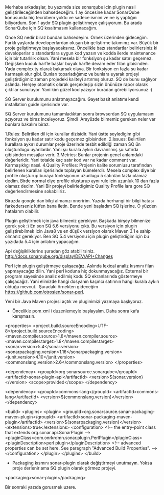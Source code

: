 Merhaba arkadaşlar, bu yazımda size sonarqube icin plugin nasıl geliştirileceğinden bahsedeceğim. 1 ay öncesine kadar SonarQube konusunda hiç tecrübem yoktu ve sadece ismini ve ne iş yaptığını biliyordum. Son 1 aydır SQ plugin geliştirmeye çalışıyorum. Bu arada SonarQube için SQ kısaltmasını kullanacağım.<!--more-->

Önce SQ nedir biraz bundan bahsedeyim. Örnek üzerinden gideceğim. Farklı yaşlarda developerlardan oluşan bir geliştirme takımınız var. Büyük bir proje geliştirmeye başlayacaksınız. Öncelikle bazı standartlar belirlersiniz ki developerlar o standartlara uygun kod yazsın ve kodda ilerde maintenance için bir tutarlılık olsun. Yani mesela bir fonksiyon şu kadar satırı geçemez. Değişken kucuk harfle başlar buyuk harfle devam eder filan gibisinden. Yada complexity olarak bakarsak olaya. Bir fonksiyon en fazla şu kadar karmaşık olur gibi. Bunları toparladığımız ve bunlara uyarak projeyi geliştirdigimiz zaman projedeki kaliteyi artırmış oluruz. SQ de bunu sağlıyor aslında. Herşey otomatik olarak gerçekleşip sizin önünüze rapor olarak çıktılar sunuluyor. Yani kim güzel kod yazıyor buradan görebiliyorsunuz :)

SQ Server kurulumunu anlatmayacağım. Gayet basit anlatımı kendi installation guide içerisinde var.

SQ Server kurulumunu tamamladıktan sonra browserdan SQ uygulamasını açıyoruz ve biraz inceleyoruz. Şimdi  Arayüzde bilmemiz gereken neler var bunlara bakalım biraz.

1.Rules: Belirtilen dil için kurallar dizisidir. Yani üstte soyledigim gibi fonksiyon şu kadar satır kodu geçemez gibisinden.
2.Issues: Belirtilen kurallara aykırı durumlar proje üzerinde tesbit edildiği zaman SQ ün oluşturdugu uyarılardır. Yani şu kurala aykırı davranılmış şu satırda gibisinden mesajlar verir.
3.Metrics: Bunlar projenin genel anlamdaki değerleridir. Yani totalde kaç satır kod var ne kadar comment var. Karmaşıklıgı nasıl.
4.Quality Profiles: Projenin kalite sorumlusu tarafından belirlenen kuralları içerisinde toplayan kümelerdir. Mesela complex diye bir profile oluşturup buraya fonksiyonun uzunlugu 5 satırdan fazla olamaz dedim. Birde normal diye profile oluşturup aynı rule için uzunluk 10 dan fazla olamaz dedim. Yani Bir projeyi belirledigimiz Quality Profile lara gore SQ değerlendirmesine sokabiliriz.

Birazda google dan bilgi almanızı oneririm. Yazıda herhangi bir bilgi hatası farkederseniz lütfen bana iletin. Bende yeni başladım SQ işlerine. O yüzden hatalarım olabilir.

Plugin geliştirmek için java bilmeniz gerekiyor. Başkada birşey bilmenize gerek yok :) En son SQ 5.6 versiyonu çıktı. Bu versiyon için plugin geliştirebilmek icin Java8 ve en düşük versiyon olarak Maven 3.1 e sahip olmanız gerekiyor. Ben SQ 5.4 versiyonu için plugin geliştirdiğim için bu yazıdada 5.4 için anlatım yapacağım.

Api değişikliklerine şuradan göz atabilirsiniz.
http://docs.sonarqube.org/display/DEV/API+Changes

Perl için plugin geliştirmeye çalışacağız. Aslında lexical analiz kısmını filan yapmayacağız dilin. Yani perl koduna hiç dokunmayacağız. External bir program sayesinde analiz edilmiş kodu SQ ekranlarında göstermeye çalışacağız. Yani elimizde hangi dosyanın kaçıncı satırının hangi kurala aykırı olduğu mevcut.  Şuradaki örnekten gideceğim https://github.com/otrosien/sonar-perl.

Yeni bir Java Maven projesi açtık ve pluginimizi yazmaya başlıyoruz.
<ul>
	<li>Öncelikle pom.xml i duzenlemeyle başlayalım. Daha sonra kafa karışmasın.</li>
</ul>
&lt;properties&gt;
&lt;project.build.sourceEncoding&gt;UTF-8&lt;/project.build.sourceEncoding&gt;
&lt;maven.compiler.source&gt;1.8&lt;/maven.compiler.source&gt;
&lt;maven.compiler.target&gt;1.8&lt;/maven.compiler.target&gt;
&lt;sonar.version&gt;5.4&lt;/sonar.version&gt;
&lt;sonarpackaging.version&gt;1.16&lt;/sonarpackaging.version&gt;
&lt;junit.version&gt;4.10&lt;/junit.version&gt;
&lt;commonslang.version&gt;2.6&lt;/commonslang.version&gt;
&lt;/properties&gt;

&lt;dependency&gt;
&lt;groupId&gt;org.sonarsource.sonarqube&lt;/groupId&gt;
&lt;artifactId&gt;sonar-plugin-api&lt;/artifactId&gt;
&lt;version&gt;${sonar.version}&lt;/version&gt;
&lt;scope&gt;provided&lt;/scope&gt;
&lt;/dependency&gt;

&lt;dependency&gt;
&lt;groupId&gt;commons-lang&lt;/groupId&gt;
&lt;artifactId&gt;commons-lang&lt;/artifactId&gt;
&lt;version&gt;${commonslang.version}&lt;/version&gt;
&lt;/dependency&gt;

&lt;build&gt;
&lt;plugins&gt;
&lt;plugin&gt;
&lt;groupId&gt;org.sonarsource.sonar-packaging-maven-plugin&lt;/groupId&gt;
&lt;artifactId&gt;sonar-packaging-maven-plugin&lt;/artifactId&gt;
&lt;version&gt;${sonarpackaging.version}&lt;/version&gt;
&lt;extensions&gt;true&lt;/extensions&gt;
&lt;configuration&gt;
&lt;!-- the entry-point class that extends org.sonar.api.SonarPlugin --&gt;
&lt;pluginClass&gt;com.onrkrdmn.sonar.plugin.PerlPlugin&lt;/pluginClass&gt;
&lt;pluginDescription&gt;perl plugin&lt;/pluginDescription&gt;
&lt;!-- advanced properties can be set here. See paragraph "Advanced Build
Properties". --&gt;
&lt;/configuration&gt;
&lt;/plugin&gt;
&lt;/plugins&gt;
&lt;/build&gt;
<ul>
	<li>Packaging kısmını sonar-plugin olarak değiştirmeyi unutmayın. Yoksa proje derlenir ama SQ plugin olarak görmez projeyi.</li>
</ul>
&lt;packaging&gt;sonar-plugin&lt;/packaging&gt;

Bir sonraki yazıda gorusmek uzere.